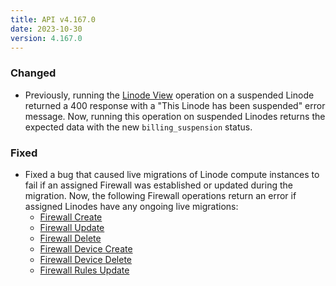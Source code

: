 ```yaml
---
title: API v4.167.0
date: 2023-10-30
version: 4.167.0
---
```


### Changed

* Previously, running the [Linode View](/docs/api/linode-instances/#linode-view) operation on a suspended Linode returned a 400 response with a "This Linode has been suspended" error message. Now, running this operation on suspended Linodes returns the expected data with the new `billing_suspension` status.

### Fixed

* Fixed a bug that caused live migrations of Linode compute instances to fail if an assigned Firewall was established or updated during the migration. Now, the following Firewall operations return an error if assigned Linodes have any ongoing live migrations:
  * [Firewall Create](/docs/api/networking/#firewall-create)
  * [Firewall Update](/docs/api/networking/#firewall-update)
  * [Firewall Delete](/docs/api/networking/#firewall-delete)
  * [Firewall Device Create](/docs/api/networking/#firewall-device-create)
  * [Firewall Device Delete](/docs/api/networking/#firewall-device-delete)
  * [Firewall Rules Update](/networking/firewalls/{firewallId}/rules)
